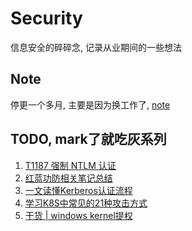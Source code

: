 # Security

信息安全的碎碎念, 记录从业期间的一些想法

## Note

停更一个多月, 主要是因为换工作了, [note](./Note/2021-12-05.md)

## TODO, mark了就吃灰系列

1. [T1187 强制 NTLM 认证](https://www.secpulse.com/archives/158433.html)
2. [红蓝功防相关笔记总结](https://www.ascotbe.com/2020/08/03/IntranetPenetration/)
3. [一文读懂Kerberos认证流程](https://mp.weixin.qq.com/s/tXqKHbygwyE-TgVLWkYQjw)
4. [学习K8S中常见的21种攻击方式](https://mp.weixin.qq.com/s/QVPW7qpuIs-qZ52kPt1_HA)
5. [干货 | windows kernel提权](https://mp.weixin.qq.com/s/PPPEpcTGQtktssq-HjLy3g)